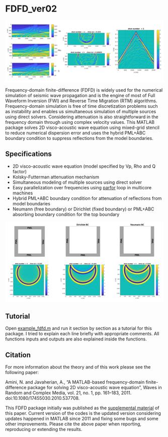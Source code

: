 # FDFD_ver02

![Marmousi](https://github.com/navid58/FDFD_ver02/blob/main/figures/Marmousi.PNG "Marmousi Vp Rho Q")

Frequency-domain finite-difference (FDFD) is widely used for the numerical simulation of seismic wave propagation and is the engine of most of Full Waveform Inversion (FWI) and Reverse Time Migration (RTM) algorithms.
Frequency-domain simulation is free of time discretization problems such as instability and enables us simultaneous simulation of multiple sources using direct solvers. Considering attenuation is also straightforward in the frequency domain through using complex velocity values.
This MATLAB package solves 2D visco-acoustic wave equation using mixed-grid stencil to reduce numerical dispersion error and uses the hybrid PML+ABC boundary condition to suppress reflections from the model boundaries. 

## Specifications

* 2D visco-acoustic wave equation (model specified by Vp, Rho and Q factor)
* Kolsky-Futterman attenuation mechanism
* Simultaneous modeling of multiple sources using direct solver
* Easy parallelization over frequencies using [parfor](https://www.mathworks.com/help/parallel-computing/parfor.html) loop in multicore machines
* Hybrid PML+ABC boundary condition for attenuation of reflections from model boundaries
* Neumann (free boundary) or Dirichlet (fixed boundary) or PML+ABC absorbing boundary condition for the top boundary

![3 boundary conditions](https://github.com/navid58/FDFD_ver02/blob/main/figures/3BC.PNG "PML+ABC, Dirichlet, Neumann")

## Tutorial

Open [example_fdfd.m](https://github.com/navid58/FDFD_ver02/blob/main/example_FDFD.m) and run it section by section as a tutorial for this package. I tried to explain each line briefly with appropriate comments. All functions inputs and outputs are also explained inside the functions.

## Citation

For more information about the theory and of this work please see the following paper:

Amini, N. and Javaherian, A., “A MATLAB-based frequency-domain finite-difference package for solving 2D visco-acoustic wave equation”, Waves in Random and Complex Media, vol. 21, no. 1, pp. 161–183, 2011. doi:10.1080/17455030.2010.537708.
 
This FDFD package initially was published as the [supplemental material](https://www.tandfonline.com/doi/suppl/10.1080/17455030.2010.537708?scroll=top) of this paper. Current version of the codes is the updated version considering updates happened in MATLAB since 2011 and fixing some bugs and some other improvements. Please cite the above paper when reporting, reproducing or extending the results.
